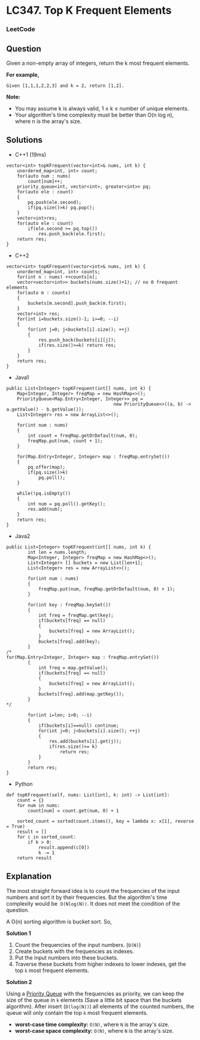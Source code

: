 # LC347. Top K Frequent Elements

### LeetCode

## Question

Given a non-empty array of integers, return the k most frequent elements.

**For example,**
```
Given [1,1,1,2,2,3] and k = 2, return [1,2].
```

**Note:** 

* You may assume k is always valid, 1 ≤ k ≤ number of unique elements.
* Your algorithm's time complexity must be better than O(n log n), where n is the array's size.

## Solutions

* C++1 (19ms)
```
vector<int> topKFrequent(vector<int>& nums, int k) {
    unordered_map<int, int> count;
    for(auto num : nums)
        count[num]++;
    priority_queue<int, vector<int>, greater<int>> pq;
    for(auto ele : count)
    {
        pq.push(ele.second);
        if(pq.size()>k) pq.pop();
    }
    vector<int>res;
    for(auto ele : count)
        if(ele.second >= pq.top())
            res.push_back(ele.first);
    return res;
}
```

* C++2 
```
vector<int> topKFrequent(vector<int>& nums, int k) {
    unordered_map<int, int> counts;
    for(int n : nums) ++counts[n];
    vector<vector<int>> buckets(nums.size()+1); // no 0 frequent elements
    for(auto m : counts)
    {
        buckets[m.second].push_back(m.first);
    }
    vector<int> res;
    for(int i=buckets.size()-1; i>=0; --i)
    {
        for(int j=0; j<buckets[i].size(); ++j)
        {
            res.push_back(buckets[i][j]);
            if(res.size()>=k) return res;
        }
    }
    return res;
}
```

* Java1
```
public List<Integer> topKFrequent(int[] nums, int k) {
    Map<Integer, Integer> freqMap = new HashMap<>();
    PriorityQueue<Map.Entry<Integer, Integer>> pq = 
                                        new PriorityQueue<>((a, b) -> a.getValue() - b.getValue());
    List<Integer> res = new ArrayList<>();
    
    for(int num : nums)
    {
        int count = freqMap.getOrDefault(num, 0);
        freqMap.put(num, count + 1);
    }
    
    for(Map.Entry<Integer, Integer> map : freqMap.entrySet())
    {
        pq.offer(map);
        if(pq.size()>k)
            pq.poll();
    }
    
    while(!pq.isEmpty())
    {
        int num = pq.poll().getKey();
        res.add(num);
    }
    return res;
}
```

* Java2
```
public List<Integer> topKFrequent(int[] nums, int k) {
        int len = nums.length;
        Map<Integer, Integer> freqMap = new HashMap<>();
        List<Integer> [] buckets = new List[len+1];
        List<Integer> res = new ArrayList<>();
        
        for(int num : nums)
        {
            freqMap.put(num, freqMap.getOrDefault(num, 0) + 1);
        }
        
        for(int key : freqMap.keySet())
        {
            int freq = freqMap.get(key);
            if(buckets[freq] == null)
            {
                buckets[freq] = new ArrayList();
            }
            buckets[freq].add(key);
        }
/*
for(Map.Entry<Integer, Integer> map : freqMap.entrySet())
        {
            int freq = map.getValue();
            if(buckets[freq] == null)
            {
                buckets[freq] = new ArrayList();
            }
            buckets[freq].add(map.getKey());
        }
*/
        
        for(int i=len; i>0; --i)
        {
            if(buckets[i]==null) continue;
            for(int j=0; j<buckets[i].size(); ++j)
            {
                res.add(buckets[i].get(j));
                if(res.size()>= k) 
                    return res;
            }
        }
        return res;
}
```

* Python
```
def topKFrequent(self, nums: List[int], k: int) -> List[int]:
    count = {}
    for num in nums:
        count[num] = count.get(num, 0) + 1
    
    sorted_count = sorted(count.items(), key = lambda x: x[1], reverse = True)
    result = []
    for c in sorted_count:
        if k > 0:
            result.append(c[0])
            k -= 1
    return result
```

## Explanation

The most straight forward idea is to count the frequencies of the input numbers and sort it by their frequencies. But the algorithm's time complexity would be  `O(Nlog(N))`. It does not meet the condition of the question.

A O(n) sorting algorithm is bucket sort. So,

**Solution 1**

1. Count the frequencies of the input numbers. (`O(N)`)
2. Create buckets with the frequencies as indexes.
3. Put the input numbers into these buckets.
4. Traverse these buckets from higher indexes to lower indexes, get the top `k` most frequent elements.

**Solution 2**

Using a <a href="https://en.wikipedia.org/wiki/Priority_queue">Priority Queue</a> with the frequencies as priority, we can keep the size of the queue in `k` elements (Save a little bit space than the buckets algorithm). After insert (`O(log(N))`) all elements of the counted numbers, the queue will only contain the top `k` most frequent elements.

* **worst-case time complexity:** `O(N)`, where `N` is the array's size.
* **worst-case space complexity:** `O(N)`, where `N` is the array's size.


